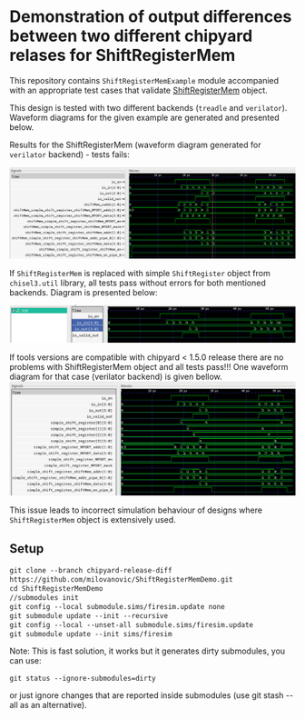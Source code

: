

Demonstration of output differences between two different chipyard relases for ShiftRegisterMem
===================

This repository contains `ShiftRegisterMemExample` module accompanied with an appropriate test cases that validate [ShiftRegisterMem](https://github.com/ucb-bar/dsptools/blob/master/rocket/src/main/scala/craft/ShiftRegisterMem.scala) object.

This design is tested with two different backends (`treadle` and `verilator`).
Waveform diagrams for the given example are generated and presented below.

Results for the ShiftRegisterMem (waveform diagram generated for `verilator` backend) - tests fails:

![verilator backend](./doc/images/verilator_shift_mem.png)

If `ShiftRegisterMem` is replaced with simple `ShiftRegister` object from `chisel3.util` library, all tests pass without errors for both mentioned backends. Diagram is presented below:

![verilator backend](./doc/images/verilator_shift_reg.png)

If tools versions are compatible with chipyard < 1.5.0 release there are no problems with ShiftRegisterMem object and all tests pass!!!
One waveform diagram for that case (verilator backend) is given bellow.
![verilator backend](./doc/images/verilator_shift_mem_ok.png)

This issue leads to incorrect simulation behaviour of designs where `ShiftRegisterMem` object is extensively used.

## Setup

```
git clone --branch chipyard-release-diff https://github.com/milovanovic/ShiftRegisterMemDemo.git
cd ShiftRegisterMemDemo
//submodules init
git config --local submodule.sims/firesim.update none
git submodule update --init --recursive
git config --local --unset-all submodule.sims/firesim.update
git submodule update --init sims/firesim
```

Note: This is fast solution, it works but it generates dirty submodules, you can use:

    git status --ignore-submodules=dirty

or just ignore changes that are reported inside submodules (use git stash --all as an alternative).

